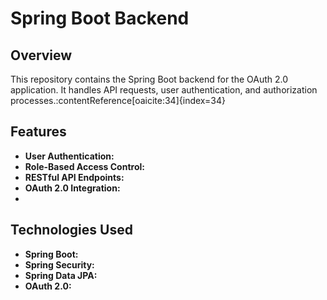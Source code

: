 # Spring Boot Backend

## Overview

This repository contains the Spring Boot backend for the OAuth 2.0 application. It handles API requests, user authentication, and authorization processes.&#8203;:contentReference[oaicite:34]{index=34}

## Features

- **User Authentication:** 
- **Role-Based Access Control:**
- **RESTful API Endpoints:** 
- **OAuth 2.0 Integration:**
- 
## Technologies Used

- **Spring Boot:** 
- **Spring Security:** 
- **Spring Data JPA:** 
- **OAuth 2.0:**


